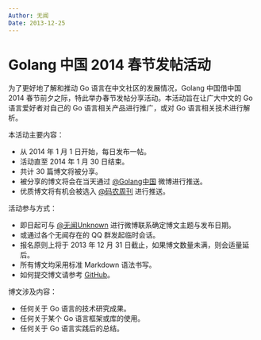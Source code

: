 ```yaml
---
Author: 无闻
Date: 2013-12-25
---
```


# Golang 中国 2014 春节发帖活动

为了更好地了解和推动 Go 语言在中文社区的发展情况，Golang 中国借中国 2014 春节前夕之际，特此举办春节发帖分享活动。本活动旨在让广大中文的 Go 语言爱好者对自己的 Go 语言相关产品进行推广，或对 Go 语言相关技术进行解析。

本活动主要内容：

- 从 2014 年 1 月 1 日开始，每日发布一帖。
- 活动直至 2014 年 1 月 30 日结束。
- 共计 30 篇博文将被分享。
- 被分享的博文将会在当天通过 [@Golang中国](http://www.weibo.com/p/1005053211200050/home) 微博进行推送。
- 优质博文将有机会被选入 [@码农周刊](http://weibo.com/manongIOweekly) 进行推送。

活动参与方式：

- 即日起可与 [@无闻Unknown](http://weibo.com/Obahua) 进行微博联系确定博文主题与发布日期。
- 或通过各个无闻存在的 QQ 群发起临时会话。
- 报名原则上将于 2013 年 12 月 31 日截止，如果博文数量未满，则会适量延后。
- 所有博文均采用标准 Markdown 语法书写。
- 如何提交博文请参考 [GitHub](https://github.com/Unknwon/gcblog/blob/master/README.md)。

博文涉及内容：

- 任何关于 Go 语言的技术研究成果。
- 任何关于某个 Go 语言框架或库的使用。
- 任何关于 Go 语言实践后的总结。
